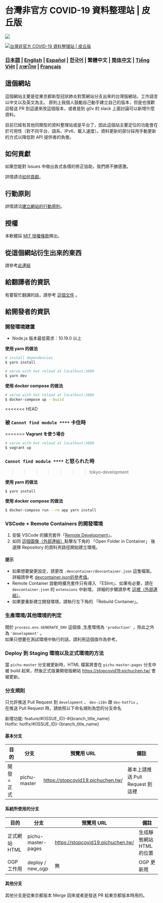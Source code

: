 # 台灣非官方 COVID-19 資料整理站 | 皮丘版

![](https://github.com/PichuChen/covid19/workflows/pichu%20master%20deploy/badge.svg)

[![台灣非官方 COVID-19 資料整理站 | 皮丘版](https://stopcovid19.pichuchen.tw/ogp.png)](https://stopcovid19.pichuchen.tw/)

### [日本語](./docs/ja/README.md) | [English](./docs/en/README.md) | [Español](./docs/es/README.md) | [한국어](./docs/ko/README.md) | 繁體中文 | [简体中文](./docs/zh_CN/README.md) | [Tiếng Việt](./docs/vi/README.md) | [ภาษาไทย](./docs/th/README.md) | [Français](./docs/fr/README.md)

## 這個網站

這個網站主要是從東京都新型冠狀肺炎對策網站分支出來的台灣版網站，工作語言以中文以及英文為主。
原則上我個人鼓勵自己動手建立自己的版本，但是也很歡迎發送 PR 到這邊來改這個版本，或者是到 g0v 的 slack 上面討論可以新增什麼資料。

目前已經有其他同類型的資料整理站或是平台了，因此這個站主要定位的功能會在於可用性（對不同平台、語系、IPv6、載入速度）。資料更新的部分採用手動更新的方式以降低對 API 提供者的負擔。

## 如何貢獻
如果您能對 Issues 中做出各式各樣的修正協助，我們將不勝感激。

詳情請洽[如何貢獻](./CONTRIBUTING.md)。


## 行動原則
詳情請洽[建立網站的行動原則](./CODE_OF_CONDUCT.md)。

## 授權
本軟體採 [MIT 授權條款](./LICENSE.txt)釋出。

## 從這個網站衍生出來的東西

請參考[此連結](./FORKED_SITES.md)

## 給翻譯者的資訊

有要幫忙翻譯的話，請參考 [這個文件](./TRANSLATION.md) 。

## 給開發者的資訊

### 開發環境建置

- Node.js 版本最低需求：10.19.0 以上

**使用 yarn 的做法**
```bash
# install dependencies
$ yarn install

# serve with hot reload at localhost:3000
$ yarn dev
```

**使用 docker compose 的做法**
```bash
# serve with hot reload at localhost:3000
$ docker-compose up --build
```

<<<<<<< HEAD
### 被 `Cannot find module ****` 卡住時
=======
**Vagrant を使う場合**
```bash
# serve with hot reload at localhost:3000
$ vagrant up
```

### `Cannot find module ****` と怒られた時
>>>>>>> tokyo-development

**使用 yarn 的做法**
```
$ yarn install
```

**使用 docker compose 的做法**
```bash
$ docker-compose run --rm app yarn install
```

### VSCode + Remote Containers 的開發環境

1. 安裝 VSCode 的擴充套件「[Remote Development](https://marketplace.visualstudio.com/items?itemName=ms-vscode-remote.vscode-remote-extensionpack)」。
2. 如同 [這個圖像（外部連結）](https://code.visualstudio.com/docs/remote/containers#_quick-start-try-a-dev-container)點擊左下角的 「Open Folder in Container」 後選擇 Repository 的資料夾路徑開始建立環境。

#### 提示
- 如果想要變更設定，請更改 `.devcontainer/devcontainer.json` 這隻檔案。
詳細請參考 [devcontainer.json的參考值](https://code.visualstudio.com/docs/remote/containers#_devcontainerjson-reference)。
- Remote Container 啟動時擴充套件只有導入 「ESlint」、如果有必要，請在 `devcontainer.json` 的 `extensions` 中新增。
詳細的步驟請參考 [這裡（外部連結）](https://code.visualstudio.com/docs/remote/containers#_managing-extensions)。
- 如果要重新建立開發環境，請執行左下角的 「Rebuild Container」。

### 生產環境/其他環境的判定

關於 `process.env.GENERATE_ENV` 這個值 ,生產環境為 `'production'` ，除此之外為 `'development'` 。  
如果只想要在測試環境中執行的話，請利用這個值作為參考。

### Deploy 到 Staging 環境以及正式環境的方法

當 `pichu-master` 分支被更新時，HTML 檔案將會在 `pichu-master-pages` 分支中被 build 起來，然後正式版兼開發版網站 https://stopcovid19.pichuchen.tw/ 會被更新。

### 分支規則

只允許推送 Pull Request 到 `development` 、 `dev-i18n` 跟 `dev-hotfix` 。  
在推送 Pull Request 時，請依照以下命名規則為您的分支命名

新增功能: feature/#{ISSUE_ID}-#{branch_title_name}  
Hotfix: hotfix/#{ISSUE_ID}-{branch_title_name}

#### 基本分支
| 目的 | 分支 | 預覽用 URL | 備註 |
| ---- | -------- | ---- | ---- |
| 開發=正式 | pichu-master | https://stopcovid19.pichuchen.tw/ | 基本上請推送 Pull Request 到這裡 |

#### 系統所使用的分支
| 目的 | 分支 | 預覽用 URL | 備註 |
| ---- | -------- | ---- | ---- |
| 正式網站 HTML | pichu-master-pages | https://stopcovid19.pichuchen.tw/ | 生成靜態網站 HTML 的位置 |
| OGP 工作用 | deploy / new_ogp | 無 | OGP 更新用 |

#### 其他分支
其他分支是從東京都版本 Merge 回來或者是發送 PR 給東京都版本時用的。
